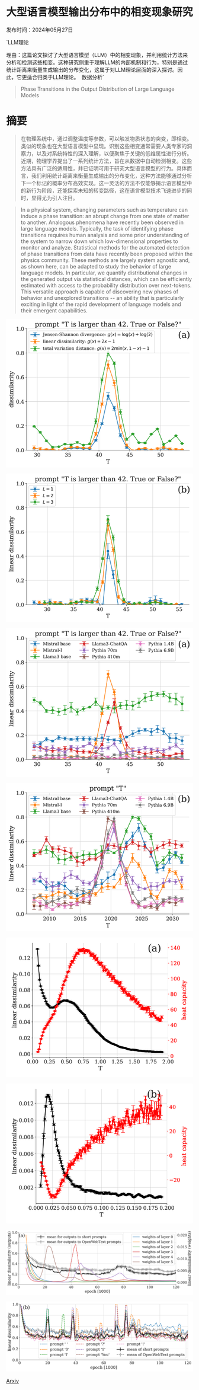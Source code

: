 # 大型语言模型输出分布中的相变现象研究

发布时间：2024年05月27日

`LLM理论

理由：这篇论文探讨了大型语言模型（LLM）中的相变现象，并利用统计方法来分析和检测这些相变。这种研究侧重于理解LLM的内部机制和行为，特别是通过统计距离来衡量生成输出的分布变化，这属于对LLM理论层面的深入探讨。因此，它更适合归类于LLM理论。` `数据分析`

> Phase Transitions in the Output Distribution of Large Language Models

# 摘要

> 在物理系统中，通过调整温度等参数，可以触发物质状态的突变，即相变。类似的现象也在大型语言模型中显现。识别这些相变通常需要人类专家的洞察力，以及对系统特性的深入理解，以便聚焦于关键的低维属性进行分析。近期，物理学界提出了一系列统计方法，旨在从数据中自动检测相变。这些方法具有广泛的适用性，并已证明可用于研究大型语言模型的行为。具体而言，我们利用统计距离来衡量生成输出的分布变化，这种方法能够通过分析下一个标记的概率分布高效实现。这一灵活的方法不仅能够揭示语言模型中的新行为阶段，还能探索未知的转变路径，这在语言模型技术飞速进步的同时，显得尤为引人注目。

> In a physical system, changing parameters such as temperature can induce a phase transition: an abrupt change from one state of matter to another. Analogous phenomena have recently been observed in large language models. Typically, the task of identifying phase transitions requires human analysis and some prior understanding of the system to narrow down which low-dimensional properties to monitor and analyze. Statistical methods for the automated detection of phase transitions from data have recently been proposed within the physics community. These methods are largely system agnostic and, as shown here, can be adapted to study the behavior of large language models. In particular, we quantify distributional changes in the generated output via statistical distances, which can be efficiently estimated with access to the probability distribution over next-tokens. This versatile approach is capable of discovering new phases of behavior and unexplored transitions -- an ability that is particularly exciting in light of the rapid development of language models and their emergent capabilities.

![大型语言模型输出分布中的相变现象研究](../../../paper_images/2405.17088/x1.png)

![大型语言模型输出分布中的相变现象研究](../../../paper_images/2405.17088/x2.png)

![大型语言模型输出分布中的相变现象研究](../../../paper_images/2405.17088/x3.png)

![大型语言模型输出分布中的相变现象研究](../../../paper_images/2405.17088/x4.png)

![大型语言模型输出分布中的相变现象研究](../../../paper_images/2405.17088/x5.png)

![大型语言模型输出分布中的相变现象研究](../../../paper_images/2405.17088/x6.png)

![大型语言模型输出分布中的相变现象研究](../../../paper_images/2405.17088/x7.png)

![大型语言模型输出分布中的相变现象研究](../../../paper_images/2405.17088/x8.png)

[Arxiv](https://arxiv.org/abs/2405.17088)